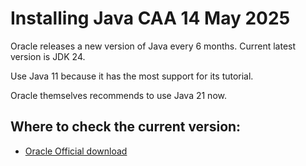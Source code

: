 # Installing Java CAA 14 May 2025

Oracle releases a new version of Java every 6 months. Current latest version is JDK 24.

Use Java 11 because it has the most support for its tutorial.

Oracle themselves recommends to use Java 21 now.

## Where to check the current version:

- [Oracle Official download](https://www.oracle.com/sg/java/technologies/downloads/)

